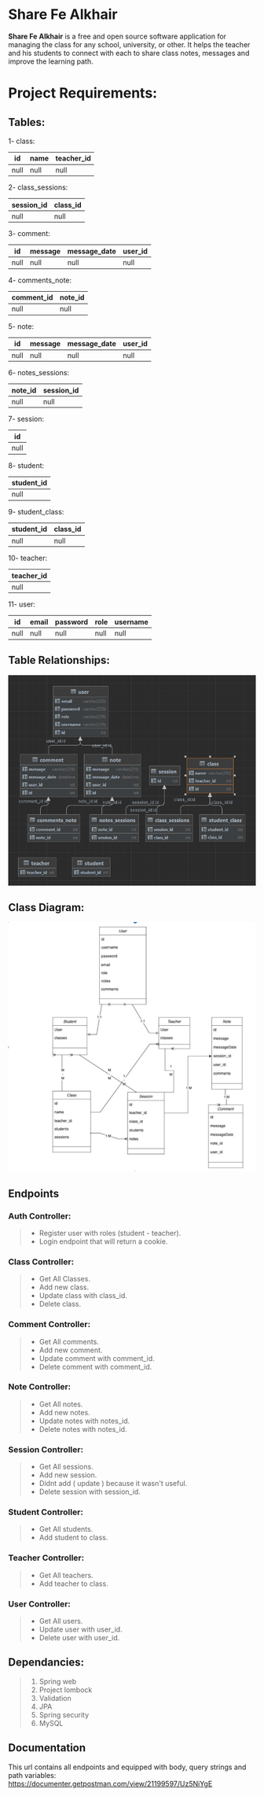 # Share Fe Alkhair
**Share Fe Alkhair** is a free and open source software application for managing the class for any school, university, or other. It helps the teacher and his students to connect with each to share class notes, messages and improve the learning path.

# Project Requirements:

## Tables:

1- class:

| id  | name | teacher_id|
| ------------- | ------------- |------------- |
| null  | null | null|

2- class_sessions:

| session_id  | class_id |
| ------------- | ------------- |
| null  | null |

3- comment:

| id  | message | message_date|user_id|
| ------------- | ------------- |------------- |------------- |
| null  | null | null|null|

4- comments_note:

| comment_id  | note_id |
| ------------- | ------------- |
| null  | null |

5- note:

| id  | message | message_date|user_id|
| ------------- | ------------- |------------- |------------- |
| null  | null | null|null|

6- notes_sessions:

|  note_id | session_id |
| ------------- | ------------- |
| null  | null |

7- session:

| id  |
| ------------- |
| null  |



8- student:

| student_id  |
| ------------- |
| null  |

9- student_class:

|  student_id | class_id |
| ------------- | ------------- |
| null  | null |

10- teacher:

| teacher_id  |
| ------------- |
| null  |

11- user:

| id  | email | password| role| username|
| ------------- | ------------- |------------- |------------- |------------- |
| null  | null | null|null|null|

## Table Relationships:

![Table Relationship image](https://github.com/SalahAlsalman/ShareFeKhair/blob/master/src/main/resources/images/Table%20relationship.png?raw=true)

## Class Diagram:

![class diagram](https://github.com/SalahAlsalman/ShareFeKhair/blob/master/src/main/resources/images/Class%20Diagram.png?raw=true)


## Endpoints
### Auth Controller:

> - Register user with roles (student - teacher).
>- Login endpoint that will return a cookie.

### **Class Controller**:

>- Get All Classes.
>- Add new class.
>- Update class with class_id.
>- Delete class.

### **Comment Controller**:

>- Get All comments.
>- Add new comment.
>- Update comment with comment_id.
>- Delete comment with comment_id.

### **Note Controller**:

>- Get All notes.
>- Add new notes.
>- Update notes with notes_id.
>- Delete notes with notes_id.

### **Session Controller**:

>- Get All sessions.
>- Add new session.
>- Didnt add ( update ) because it wasn't useful.
>- Delete session with session_id.

### **Student Controller**:

>- Get All students.
>- Add student to class.

### **Teacher Controller**:

>- Get All teachers.
>- Add teacher to class.

### **User Controller**:

>- Get All users.
>- Update user with user_id.
>- Delete user with user_id.

## Dependancies:
>1. Spring web
>2. Project lombock
>3. Validation
>4. JPA
>5. Spring security 
>6. MySQL



## Documentation
This url contains all endpoints and equipped with body, query strings and path variables:
https://documenter.getpostman.com/view/21199597/Uz5NiYgE

